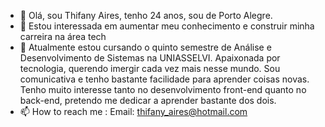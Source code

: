 - 👋 Olá, sou Thifany Aires, tenho 24 anos, sou de Porto Alegre.
- 👀 Estou interessada em aumentar meu conhecimento e construir minha carreira na área tech
- 🌱 Atualmente estou cursando o quinto semestre de Análise e Desenvolvimento de Sistemas na UNIASSELVI. Apaixonada por tecnologia, querendo imergir cada vez mais nesse mundo. Sou comunicativa e tenho bastante facilidade para aprender coisas novas. Tenho muito interesse tanto no desenvolvimento front-end quanto no back-end, pretendo me dedicar a aprender bastante dos dois.
- 📫 How to reach me : Email: thifany_aires@hotmail.com


<!---
thifanyaires/thifanyaires is a ✨ special ✨ repository because its `README.md` (this file) appears on your GitHub profile.
You can click the Preview link to take a look at your changes.
--->
